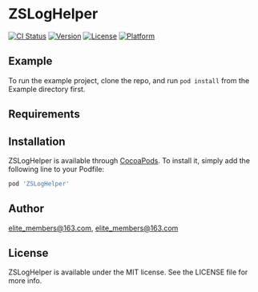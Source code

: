 # ZSLogHelper

[![CI Status](https://img.shields.io/travis/elite_members@163.com/ZSLogHelper.svg?style=flat)](https://travis-ci.org/elite_members@163.com/ZSLogHelper)
[![Version](https://img.shields.io/cocoapods/v/ZSLogHelper.svg?style=flat)](https://cocoapods.org/pods/ZSLogHelper)
[![License](https://img.shields.io/cocoapods/l/ZSLogHelper.svg?style=flat)](https://cocoapods.org/pods/ZSLogHelper)
[![Platform](https://img.shields.io/cocoapods/p/ZSLogHelper.svg?style=flat)](https://cocoapods.org/pods/ZSLogHelper)

## Example

To run the example project, clone the repo, and run `pod install` from the Example directory first.

## Requirements

## Installation

ZSLogHelper is available through [CocoaPods](https://cocoapods.org). To install
it, simply add the following line to your Podfile:

```ruby
pod 'ZSLogHelper'
```

## Author

elite_members@163.com, elite_members@163.com

## License

ZSLogHelper is available under the MIT license. See the LICENSE file for more info.
